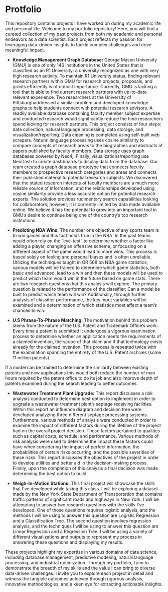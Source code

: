 # Protfolio
This repository contains projects I have worked on during my academic life and personal life.
Welcome to my portfolio repository! Here, you will find a curated collection of my past projects from both my academic and personal endeavors as a data scientist. Each project reflects my passion for leveraging data-driven insights to tackle complex challenges and drive meaningful impact.

 - **Knowledge Management Graph Database:**
George Mason University (GMU) is one of only 146 institutions in the United States that is classified as an R1 University: a university recognized as one with very high research activity. To maintain R1 University status, finding relevant research partners within GMU for research projects, proposals, and grants efficiently is of utmost importance. Currently, GMU is lacking a tool that is able to find current research partners with up-to-date relevant experience. Two researchers at the University of Pittsburghaddressed a similar problem and developed knowledge graphs to help students connect with potential research advisors. A readily available database containing faculty member subject expertise and conducted research would significantly reduce the time researchers spend looking for research partners. This project consists of four steps: data collection, natural language processing, data storage, and visualization/reporting. Data cleaning is completed using self-built web scrapers. Natural language processing uses cosine similarity to compare concepts of research areas to the biographies and abstracts of papers published by faculty members. Data storage uses graph databases powered by Neo4j. Finally, visualizations/reporting use NeoDash to create dashboards to display data from the database. Our team created a graph database prototype that connects faculty members to prospective research categories and areas and connects their published material to potential research subjects. We discovered that the stated research interests of faculty members are a much more reliable source of information, and the relationships developed using cosine similarity provide a less accurate option for potential research experts. The solution provides rudimentary search capabilities looking for collaborators; however, it is currently limited by data made available online. We believe it has the potential to grow into an important tool in GMU’s desire to continue being one of the country’s top research institutions.


- **Predicting NBA Wins:**
The number one objective of any sports team is to win games and this fact holds true in the NBA. In the past teams would often rely on the “eye-test” to determine whether a factor like adding a player, changing an offensive scheme, or focusing on a different aspect of the game would lead to more wins. This process is based solely on feeling and personal biases and is often unreliable. 
Utilizing the techniques taught in OR 568 on NBA game statistics, various models will be trained to determine which game statistics, both basic and advanced, lead to a win and then these models will be used to predict which team would win in the future based on game stats. There are two research questions that this analysis will explore. The primary question is related to the performance of the classifier: Can a model be built to predict which team will win? Additionally, through further analysis of classifier performance, the key input variables will be examined and a determination of which statistics most affect a team’s chances to win.

- **U.S Phrase-To-Phrase Matching:**
The motivation behind this problem stems from the nature of the U.S. Patent and Trademark Office’s work. Every time a patent is submitted it undergoes a vigorous examination process to determine whether an application meets the requirements of a claimed invention, the scope of that claim and if that technology exists already for the claimed invention. This process is repeated twice with the examination spanning the entirety of the U.S. Patent archives (some 11 million patents).

If a model can be trained to determine the similarity between existing patents and new applications this would both reduce the number of man hours required by the patent office to do its job and also improve depth of patents examined during the search leading to better outcomes.

- **Wastewater Treatment Plant Upgrade:**
This report discusses a risk analysis conducted to determine best option to implement in order to upgrade a wastewater treatment plant’s septage receiving facilities. Within this report an influence diagram and decision tree were developed analyzing three different septage processing systems. Furthermore, various methods of analysis were conducted in order to examine the impact of different factors during the lifetime of the project had on the overall project decision. These factors pertained to qualities such as capital costs, schedule, and performance. Various methods of risk analysis were used to determine the impact these factors could have when considering the impact of perfect information, the probabilities of certain risks occurring, and the possible severities of these risks. This report discusses the objectives of the project in order to develop utilities and better aid in the decision-making process. Finally, upon the completion of this analysis a final decision was made determining the best option to build.

- **Weigh-In-Motion Stations:**
This final project will showcase the skills that I've developed while taking this class. I will be exploring a dataset made by the New York State Department of Transportation that contains traffic patterns of significant roads and highways in New York. I will be attempting to answer two research questions with the skills I've developed. One of those questions requires logistic analysis, and the methods I will be using to answer this question are Logistic Regression and a Classification Tree. The second question involves regression analysis, and the techniques I will be using to answer this question are Linear Regression and a Regression Tree. I will be using a variety of different visualizations and outputs to represent my process in answering these questions and displaying my results.

These projects highlight my expertise in various domains of data science, including database management, predictive modeling, natural language processing, and industrial optimization. Through my portfolio, I aim to demonstrate the breadth of my skills and the value I can bring to diverse data-driven challenges. I invite you to explore each project in detail and witness the tangible outcomes achieved through rigorous analysis, innovative methodologies, and a keen eye for extracting actionable insights.
